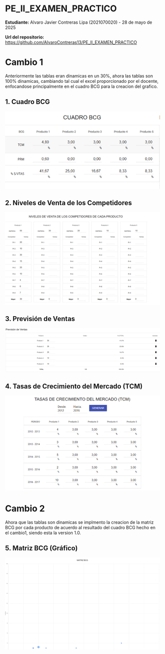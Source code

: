# PE_II_EXAMEN_PRACTICO
**Estudiante:** Alvaro Javier Contreras Lipa (2021070020) - 28 de mayo de 2025
<br>

**Url del repositorio:** https://github.com/AlvaroContreras13/PE_II_EXAMEN_PRACTICO


# Cambio 1
Anteriormente las tablas eran dinamicas en un 30%, ahora las tablas son 100% dinamicas, cambiando tal cual el excel proporcionado por el docente, enfocandose principalmente en el cuadro BCG para la creacion del grafico.

## 1. Cuadro BCG
![Cuadro BCG](media/BCG.PNG)

## 2. Niveles de Venta de los Competidores
![Competidores](media/Competidores.PNG)

## 3. Previsión de Ventas
![Previsión de Ventas](media/PrevisionVentas.PNG)

## 4. Tasas de Crecimiento del Mercado (TCM)
![TCM](media/TCM.PNG)


# Cambio 2
Ahora que las tablas son dinamicas se implmento la creacion de la matriz BCG por cada producto de acuerdo al resultado del cuadro BCG hecho en el cambio1, siendo esta la version 1.0.
## 5. Matriz BCG (Gráfico)
![Matriz BCG](media/matrizbcg.PNG)

